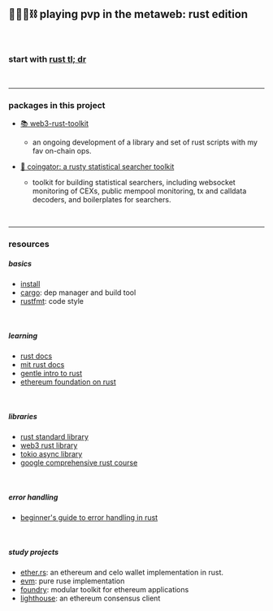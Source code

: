 ## 🥷🏻🎸⛓️ playing pvp in the metaweb: rust edition

<br>

### start with [rust tl; dr](rust_tldr.md)

<br>


----
### packages in this project

* [📚 web3-rust-toolkit](web3toolkit)
    - an ongoing development of a library and set of rust scripts with my fav on-chain ops.

* [🤖 coingator: a rusty statistical searcher toolkit](https://github.com/go-outside-labs/searcher-coingator-rs)
    - toolkit for building statistical searchers, including websocket monitoring of CEXs, public mempool monitoring, tx and calldata decoders, and boilerplates for searchers.

<br>



----

### resources

##### basics

* [install](https://web.mit.edu/rust-lang_v1.25/arch/amd64_ubuntu1404/share/doc/rust/html/book/second-edition/ch01-01-installation.html)
* [cargo](https://doc.rust-lang.org/cargo/): dep manager and build tool
* [rustfmt](https://github.com/rust-lang/rustfmt): code style

<br>

##### learning


* [rust docs](https://doc.rust-lang.org/stable/book/)
* [mit rust docs](https://web.mit.edu/rust-lang_v1.25/arch/amd64_ubuntu1404/share/doc/rust/html/book/index.html)
* [gentle intro to rust](https://stevedonovan.github.io/rust-gentle-intro/readme.html)
* [ethereum foundation on rust](https://ethereum.org/en/developers/docs/programming-languages/rust/)


<br>

##### libraries

* [rust standard library](https://doc.rust-lang.org/std/index.html)
* [web3 rust library](https://github.com/tomusdrw/rust-web3)
* [tokio async library](https://tokio.rs/tokio/tutorial/async)
* [google comprehensive rust course](https://github.com/google/comprehensive-rust)


<br>

##### error handling

* [beginner's guide to error handling in rust](https://www.sheshbabu.com/posts/rust-error-handling/)

<br>

##### study projects

* [ether.rs](https://github.com/gakonst/ethers-rs): an ethereum and celo wallet implementation in rust.
* [evm](https://github.com/rust-blockchain/evm): pure ruse implementation
* [foundry](https://github.com/foundry-rs/foundry): modular toolkit for ethereum applications
* [lighthouse](https://github.com/sigp/lighthouse): an ethereum consensus client
